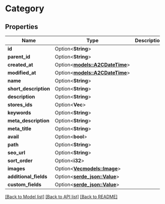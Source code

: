 # Category

## Properties

Name | Type | Description | Notes
------------ | ------------- | ------------- | -------------
**id** | Option<**String**> |  | [optional]
**parent_id** | Option<**String**> |  | [optional]
**created_at** | Option<[**models::A2CDateTime**](A2CDateTime.md)> |  | [optional]
**modified_at** | Option<[**models::A2CDateTime**](A2CDateTime.md)> |  | [optional]
**name** | Option<**String**> |  | [optional]
**short_description** | Option<**String**> |  | [optional]
**description** | Option<**String**> |  | [optional]
**stores_ids** | Option<**Vec<String>**> |  | [optional]
**keywords** | Option<**String**> |  | [optional]
**meta_description** | Option<**String**> |  | [optional]
**meta_title** | Option<**String**> |  | [optional]
**avail** | Option<**bool**> |  | [optional]
**path** | Option<**String**> |  | [optional]
**seo_url** | Option<**String**> |  | [optional]
**sort_order** | Option<**i32**> |  | [optional]
**images** | Option<[**Vec<models::Image>**](Image.md)> |  | [optional]
**additional_fields** | Option<[**serde_json::Value**](.md)> |  | [optional]
**custom_fields** | Option<[**serde_json::Value**](.md)> |  | [optional]

[[Back to Model list]](../README.md#documentation-for-models) [[Back to API list]](../README.md#documentation-for-api-endpoints) [[Back to README]](../README.md)


